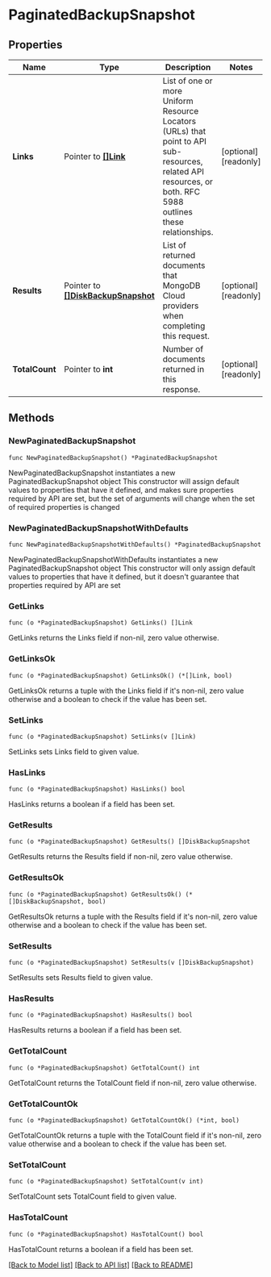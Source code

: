 # PaginatedBackupSnapshot

## Properties

Name | Type | Description | Notes
------------ | ------------- | ------------- | -------------
**Links** | Pointer to [**[]Link**](Link.md) | List of one or more Uniform Resource Locators (URLs) that point to API sub-resources, related API resources, or both. RFC 5988 outlines these relationships. | [optional] [readonly] 
**Results** | Pointer to [**[]DiskBackupSnapshot**](DiskBackupSnapshot.md) | List of returned documents that MongoDB Cloud providers when completing this request. | [optional] [readonly] 
**TotalCount** | Pointer to **int** | Number of documents returned in this response. | [optional] [readonly] 

## Methods

### NewPaginatedBackupSnapshot

`func NewPaginatedBackupSnapshot() *PaginatedBackupSnapshot`

NewPaginatedBackupSnapshot instantiates a new PaginatedBackupSnapshot object
This constructor will assign default values to properties that have it defined,
and makes sure properties required by API are set, but the set of arguments
will change when the set of required properties is changed

### NewPaginatedBackupSnapshotWithDefaults

`func NewPaginatedBackupSnapshotWithDefaults() *PaginatedBackupSnapshot`

NewPaginatedBackupSnapshotWithDefaults instantiates a new PaginatedBackupSnapshot object
This constructor will only assign default values to properties that have it defined,
but it doesn't guarantee that properties required by API are set

### GetLinks

`func (o *PaginatedBackupSnapshot) GetLinks() []Link`

GetLinks returns the Links field if non-nil, zero value otherwise.

### GetLinksOk

`func (o *PaginatedBackupSnapshot) GetLinksOk() (*[]Link, bool)`

GetLinksOk returns a tuple with the Links field if it's non-nil, zero value otherwise
and a boolean to check if the value has been set.

### SetLinks

`func (o *PaginatedBackupSnapshot) SetLinks(v []Link)`

SetLinks sets Links field to given value.

### HasLinks

`func (o *PaginatedBackupSnapshot) HasLinks() bool`

HasLinks returns a boolean if a field has been set.
### GetResults

`func (o *PaginatedBackupSnapshot) GetResults() []DiskBackupSnapshot`

GetResults returns the Results field if non-nil, zero value otherwise.

### GetResultsOk

`func (o *PaginatedBackupSnapshot) GetResultsOk() (*[]DiskBackupSnapshot, bool)`

GetResultsOk returns a tuple with the Results field if it's non-nil, zero value otherwise
and a boolean to check if the value has been set.

### SetResults

`func (o *PaginatedBackupSnapshot) SetResults(v []DiskBackupSnapshot)`

SetResults sets Results field to given value.

### HasResults

`func (o *PaginatedBackupSnapshot) HasResults() bool`

HasResults returns a boolean if a field has been set.
### GetTotalCount

`func (o *PaginatedBackupSnapshot) GetTotalCount() int`

GetTotalCount returns the TotalCount field if non-nil, zero value otherwise.

### GetTotalCountOk

`func (o *PaginatedBackupSnapshot) GetTotalCountOk() (*int, bool)`

GetTotalCountOk returns a tuple with the TotalCount field if it's non-nil, zero value otherwise
and a boolean to check if the value has been set.

### SetTotalCount

`func (o *PaginatedBackupSnapshot) SetTotalCount(v int)`

SetTotalCount sets TotalCount field to given value.

### HasTotalCount

`func (o *PaginatedBackupSnapshot) HasTotalCount() bool`

HasTotalCount returns a boolean if a field has been set.

[[Back to Model list]](../README.md#documentation-for-models) [[Back to API list]](../README.md#documentation-for-api-endpoints) [[Back to README]](../README.md)


